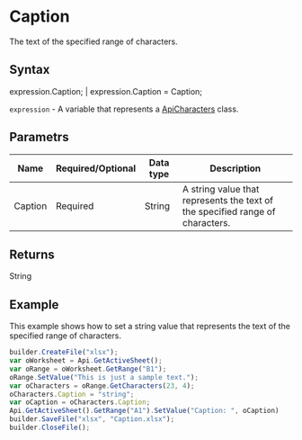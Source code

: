 # Caption

The text of the specified range of characters.

## Syntax

expression.Caption; &#124; expression.Caption = Caption;

`expression` - A variable that represents a [ApiCharacters](../ApiCharacters.md) class.

## Parametrs

| **Name** | **Required/Optional** | **Data type** | **Description** |
| ------------- | ------------- | ------------- | ------------- |
| Caption | Required | String | A string value that represents the text of the specified range of characters. |

## Returns

String

## Example

This example shows how to set a string value that represents the text of the specified range of characters.

```javascript
builder.CreateFile("xlsx");
var oWorksheet = Api.GetActiveSheet();
var oRange = oWorksheet.GetRange("B1");
oRange.SetValue("This is just a sample text.");
var oCharacters = oRange.GetCharacters(23, 4);
oCharacters.Caption = "string";
var oCaption = oCharacters.Caption;
Api.GetActiveSheet().GetRange("A1").SetValue("Caption: ", oCaption)
builder.SaveFile("xlsx", "Caption.xlsx");
builder.CloseFile();
```